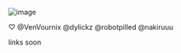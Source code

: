 ![image](https://github.com/user-attachments/assets/761560b4-4b7e-4b5c-944f-097643c58fbc)

 ♡︎ @VenVournix @dylickz @robotpilled @nakiruuu 


links soon
<!--
**pjyu2/pjyu2** is a ✨ _special_ ✨ repository because its `README.md` (this file) appears on your GitHub profile.
![IMG_7415](https://github.com/user-attachments/assets/011d19eb-23cf-497b-ad3f-14c23e95b078)

Here are some ideas to get you started:

- 🔭 I’m currently working on ...
- 🌱 I’m currently learning ...
- 👯 I’m looking to collaborate on ...
- 🤔 I’m looking for help with ...
- 💬 Ask me about ...
- 📫 How to reach me: ...
- 😄 Pronouns: ...
- ⚡ Fun fact: ...
-->
